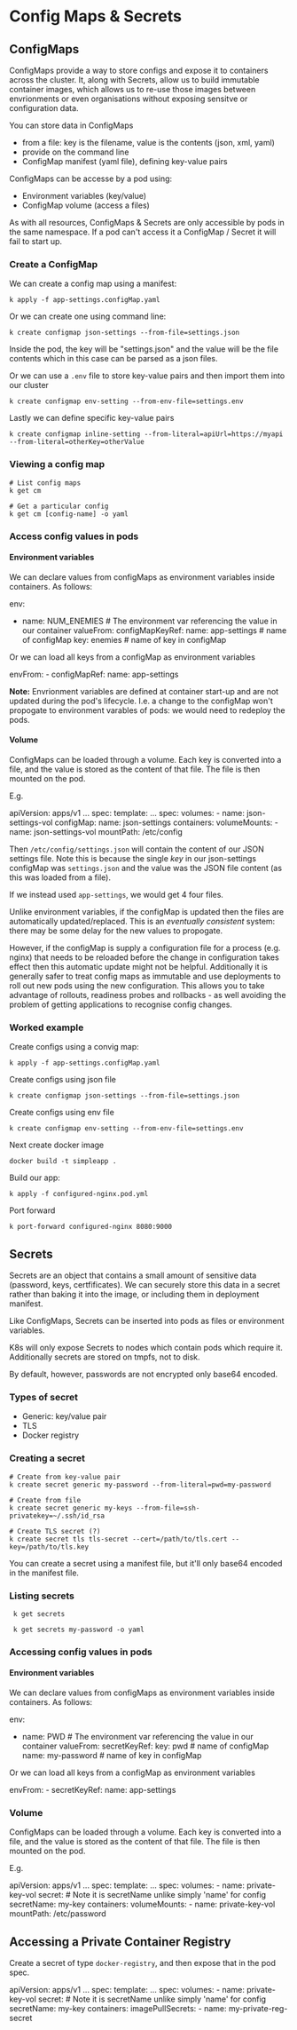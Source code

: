 # Config Maps & Secrets

## ConfigMaps

ConfigMaps provide a way to store configs and expose it to containers across the cluster. It, along with Secrets, allow us to build immutable container images, which allows us to re-use those images between envrionments or even organisations without exposing sensitve or configuration data.

You can store data in ConfigMaps

 - from a file: key is the filename, value is the contents (json, xml, yaml)
 - provide on the command line 
 - ConfigMap manifest (yaml file), defining key-value pairs


ConfigMaps can be accesse by a pod using:

 - Environment variables (key/value)
 - ConfigMap volume (access a files)


As with all resources, ConfigMaps & Secrets are only accessible by pods in the same namespace. If a pod can't access it a ConfigMap / Secret it will fail to start up.

### Create a ConfigMap

We can create a config map using a manifest:

    k apply -f app-settings.configMap.yaml

Or we can create one using command line:

    k create configmap json-settings --from-file=settings.json

Inside the pod, the key will be "settings.json" and the value will be the file contents which
in this case can be parsed as a json files.

Or we can use a `.env` file to store key-value pairs and then import them into our cluster

    k create configmap env-setting --from-env-file=settings.env

Lastly we can define specific key-value pairs

    k create configmap inline-setting --from-literal=apiUrl=https://myapi --from-literal=otherKey=otherValue


### Viewing a config map

    # List config maps
    k get cm
  
    # Get a particular config
    k get cm [config-name] -o yaml


### Access config values in pods

#### Environment variables

We can declare values from configMaps as environment variables inside containers.
As follows:

  env:
  - name: NUM_ENEMIES # The environment var referencing the value in our container
    valueFrom: 
      configMapKeyRef: 
        name: app-settings # name of configMap
        key: enemies # name of key in configMap


Or we can load all keys from a configMap as environment variables

  envFrom:
    - configMapRef:
      name: app-settings


**Note:** Envrionment variables are defined at container start-up and are not updated during the pod's lifecycle. I.e. a change to the configMap won't propogate to environment varables of pods: we would need to redeploy the pods. 

#### Volume

ConfigMaps can be loaded through a volume. Each key is converted into a file, and the value is stored as the content of
that file. The file is then mounted on the pod.

E.g.


  apiVersion: apps/v1
  ...
  spec:
    template:
     ...
    spec:
      volumes:
        - name: json-settings-vol
          configMap:
            name: json-settings
      containers:
        volumeMounts:
          - name: json-settings-vol
            mountPath: /etc/config


Then `/etc/config/settings.json` will contain the content of our JSON settings file. Note this is because the single *key* in
our json-settings configMap was `settings.json` and the value was the JSON file content (as this was loaded from a file).

If we instead used `app-settings`, we would get 4 four files.

Unlike environment variables, if the configMap is updated then the files are automatically updated/replaced. This is an *eventually consistent* system: there may be some delay for the new values to propogate.

However, if the configMap is supply a configuration file for a process (e.g. nginx) that needs to be reloaded before the change in configuration takes effect then this automatic update might not be helpful. Additionally it is generally safer to treat config maps as immutable and use deployments to roll out new pods using the new configuration. This allows you to take advantage of rollouts, readiness probes and rollbacks - as well avoiding the problem of getting applications to recognise config changes.
      
### Worked example

Create configs using a convig map:

    k apply -f app-settings.configMap.yaml

Create configs using json file

    k create configmap json-settings --from-file=settings.json

Create configs using env file 

    k create configmap env-setting --from-env-file=settings.env

Next create docker image

    docker build -t simpleapp .

Build our app:
   
    k apply -f configured-nginx.pod.yml

Port forward

    k port-forward configured-nginx 8080:9000


## Secrets

Secrets are an object that contains a small amount of sensitive data (password, keys, certfificates). 
We can securely store this data in a secret rather than baking it into the image, or including them 
in deployment manifest.

Like ConfigMaps, Secrets can be inserted into pods as files or environment variables.

K8s will only expose Secrets to nodes which contain pods which require it. Additionally secrets are
stored on tmpfs, not to disk.

By default, however, passwords are not encrypted only base64 encoded.


### Types of secret

 - Generic: key/value pair
 - TLS
 - Docker registry

### Creating a secret

    # Create from key-value pair
    k create secret generic my-password --from-literal=pwd=my-password

    # Create from file
    k create secret generic my-keys --from-file=ssh-privatekey=~/.ssh/id_rsa
 
    # Create TLS secret (?)
    k create secret tls tls-secret --cert=/path/to/tls.cert --key=/path/to/tls.key

You can create a secret using a manifest file, but it'll only base64 encoded in the manifest file.

### Listing secrets

     k get secrets

     k get secrets my-password -o yaml


### Accessing config values in pods

#### Environment variables

We can declare values from configMaps as environment variables inside containers.
As follows:

  env:
  - name: PWD # The environment var referencing the value in our container
    valueFrom: 
      secretKeyRef: 
        key: pwd # name of configMap
        name: my-password # name of key in configMap


Or we can load all keys from a configMap as environment variables

  envFrom:
    - secretKeyRef:
      name: app-settings



### Volume

ConfigMaps can be loaded through a volume. Each key is converted into a file, and the value is stored as the content of
that file. The file is then mounted on the pod.

E.g.


  apiVersion: apps/v1
  ...
  spec:
    template:
     ...
    spec:
      volumes:
        - name: private-key-vol
          secret:
            # Note it is secretName unlike simply 'name' for config
            secretName: my-key
      containers:
        volumeMounts:
          - name: private-key-vol
            mountPath: /etc/password



## Accessing a Private Container Registry

Create a secret of type `docker-registry`, and then expose that in the pod spec. 



  apiVersion: apps/v1
  ...
  spec:
    template:
     ...
    spec:
      volumes:
        - name: private-key-vol
          secret:
            # Note it is secretName unlike simply 'name' for config
            secretName: my-key
      containers:
        imagePullSecrets:
          - name: my-private-reg-secret
